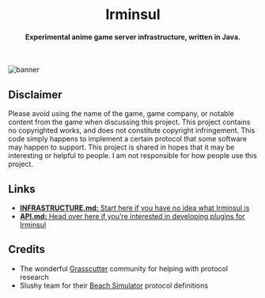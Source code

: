<h1 align="center">Irminsul</h1>
<h4 align="center">Experimental anime game server infrastructure, written in Java.</h4>
<br>

![banner](https://github.com/user-attachments/assets/126e13fa-d6c0-4fc5-bfee-735b18b444bb)

## Disclaimer
Please avoid using the name of the game, game company, or notable content from the game when discussing this project.
This project contains no copyrighted works, and does not constitute copyright infringement. This code simply happens
to implement a certain protocol that some software may happen to support. This project is shared in hopes that it may
be interesting or helpful to people. I am not responsible for how people use this project.

## Links
- [<b>INFRASTRUCTURE.md:</b> Start here if you have no idea what Irminsul is](docs/INFRASTRUCTURE.md)
- [<b>API.md:</b> Head over here if you're interested in developing plugins for Irminsul](docs/API.md)

## Credits
- The wonderful [Grasscutter](https://github.com/Grasscutters/Grasscutter) community for helping with protocol research
- Slushy team for their [Beach Simulator](https://github.com/SlushinPS/beach-simulator) protocol definitions
